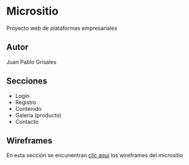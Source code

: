# Micrositio

Proyecto web de plataformas empresariales

## Autor
Juan Pablo Grisales

## Secciones

* Login
* Registro
* Contenido 
* Galeria (producto)
* Contacto

## Wireframes

En esta sección se encunentran [clic aqui](https://github.com/lacd2/Proyecto1/tree/master/wireframes") los wireframes del micrositio
